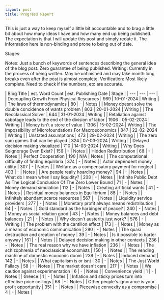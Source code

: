 ```yaml
---
layout: post
title: Progress Report
---
```


This is just a way to keep myself a little bit accountable and to brag a little bit about how many ideas I have and how many end up being published. The expectation is that I will update this post and simply redate it. The information here is non-binding and prone to being out of date.

Stages:

Notes: Just a bunch of keywords of sentences describing the general idea of the blog post. Zero guarantee of being published.
Writing: Currently in the process of being written. May be unfinished and may take month long breaks even after the post is almost complete.
Verification: Most likely complete. Need to check if the numbers, etc are accurate.


| Blog Title | est. Word Count | est. Publishing Date | Stage |
| --- | --- | --- |
| Decoupling Growth From Physical Resources | 969 | 10-01-2024 | Writing |
| The laws of thermodynamics | 80 | - | Notes |
| Money doesnt solve the double concidence of wants problem | 803 | 20-01-2024 | Writing |
| The Neoclassical Solver | 644 | 31-01-2024 | Writing |
| Retaliation against sabotage leads to the end of the division of labor | 1906 | 05-02-2024 | Writing |
| Money isn't a store of value | 1306 | 15-02-2024 | Writing |
| The Impossibility of Microfoundations For Macroeconomics | 847 | 22-02-2024 | Writing |
| Unstated assumptions | 473 | 29-02-2024 | Writing |
| The zero sum games that can be played | 324 | 07-03-2024 | Writing |
| Delayed decision making visualized | 710 | 14-03-2024 | Writing |
| Why Does Seignorage Even Exist? | 156 | - | Notes |
| Hidden Redistribution | 68 | - | Notes |
| Perfect Cooperation | 190 |  N/A | Notes |
| The computational difficulty of finding equilibria | 374 | - | Notes |
| Actor dependent money utility | 307 | - | Notes |
| Welfare as a compensatory payment for neglect | 403 | - | Notes |
| Are people really hoarding money? | 94 | - | Notes |
| What do I mean when I say liquidity? | 203 | - | Notes |
| Infinite Public Debt As The Logical Conclusion Of The Zero Lower Bound | 71 | - | Notes |
| Money demand simulation | 112 | - | Notes |
| Creating artificial wants | 41 | - | Notes |
| Residual money balances in Equilibrium | 88 | - | Notes |
| Infinitely abundant scarce resources | 567 | - | Notes |
| Liquidity service providers | 277 | - | Notes |
| Monetary profit always means redistribution | 64 | - | Notes |
| Gold standard as the harbinger of peace? | 240 | - | Notes |
| Money as social relation good | 43 | - | Notes |
| Money balances and debt balances | 21 | - | Notes |
| Why doesn't austerity just work? | 576 | - | Writing |
| The problem with the cantillon effect | 173 | - | Notes |
| Money as a means of economic communication | 280 | - | Notes |
| The quasi destruction and creation of money | 39 | - | Notes |
| Is it possible to barter anyway | 161 | - | Notes |
| Delayed decision making in other contexts | 236 | - | Notes |
| The real reason why we have inflation | 236 | - | Notes |
| The schizophrenia of neoclassical economists | 150 | - | Notes |
| The vending machine of domestic economic doom | 238 | - | Notes |
| Induced demand | 142 | - | Notes |
| What capitalism is or isnt | 30 | - | Notes |
| The Just World Fallacy | 58 | - | Notes |
| The market doesn't care | 217 | - | Notes |
| We caution against experimentation | 6 | - | Notes |
| Convenience yield | 1 | - | Notes |
| Greece | 1 | - | Notes |
| Inflation and sticky prices turn into effective price ceilings | 68 | - | Notes |
| Other people's ignorance is your profit opportunity | 351 | - | Notes |
| Piecewise convexity as a compromise | 4 | - | Notes |